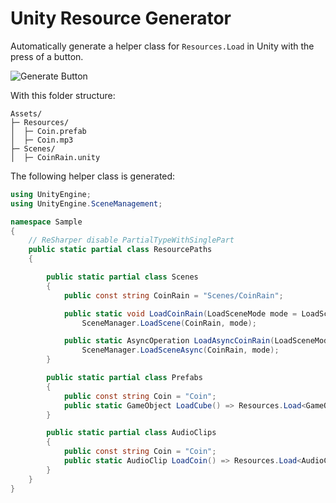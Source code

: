 # Unity Resource Generator

Automatically generate a helper class for `Resources.Load` in Unity with the press of a button.

![Generate Button](~/images/intro/GenerateButton.png)

With this folder structure:

```
Assets/
├─ Resources/
│  ├─ Coin.prefab
│  ├─ Coin.mp3
├─ Scenes/
│  ├─ CoinRain.unity
```

The following helper class is generated:

```csharp
using UnityEngine;
using UnityEngine.SceneManagement;

namespace Sample
{
    // ReSharper disable PartialTypeWithSinglePart
    public static partial class ResourcePaths
    {

        public static partial class Scenes
        {
            public const string CoinRain = "Scenes/CoinRain";

            public static void LoadCoinRain(LoadSceneMode mode = LoadSceneMode.Single) =>
                SceneManager.LoadScene(CoinRain, mode);

            public static AsyncOperation LoadAsyncCoinRain(LoadSceneMode mode = LoadSceneMode.Single) =>
                SceneManager.LoadSceneAsync(CoinRain, mode);
        }

        public static partial class Prefabs
        {
            public const string Coin = "Coin";
            public static GameObject LoadCube() => Resources.Load<GameObject>(Coin);
        }

        public static partial class AudioClips
        {
            public const string Coin = "Coin";
            public static AudioClip LoadCoin() => Resources.Load<AudioClip>(Coin);
        }
    }
}
```
